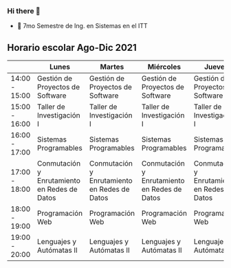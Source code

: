 ### Hi there 👋


- 🔭 7mo Semestre de Ing. en Sistemas en el ITT 


## Horario escolar Ago-Dic 2021
|                  | Lunes                                          | Martes                                         | Miércoles                                      | Jueves                                         | Viernes                                        |
|------------------|------------------------------------------------|------------------------------------------------|------------------------------------------------|------------------------------------------------|------------------------------------------------|
| 14:00    - 15:00 |        Gestión de  Proyectos de Software       |        Gestión de  Proyectos de Software       |        Gestión de  Proyectos de Software       |        Gestión de  Proyectos de Software       |        Gestión de  Proyectos de Software       |
| 15:00    - 16:00 |           Taller de  Investigación I           |           Taller de  Investigación I           |           Taller de  Investigación I           |           Taller de  Investigación I           |        Gestión de  Proyectos de Software       |
| 16:00   - 17:00  |              Sistemas Programables             |              Sistemas Programables             |              Sistemas Programables             |              Sistemas Programables             |              Sistemas Programables             |
| 17:00    - 18:00 | Conmutación y  Enrutamiento  en Redes de Datos | Conmutación y  Enrutamiento  en Redes de Datos | Conmutación y  Enrutamiento  en Redes de Datos | Conmutación y  Enrutamiento  en Redes de Datos | Conmutación y  Enrutamiento  en Redes de Datos |
| 18:00    - 19:00 |                Programación Web                |                Programación Web                |                Programación Web                |                Programación Web                |                Programación Web                |
| 19:00    - 20:00 |            Lenguajes y Autómatas II            |            Lenguajes y Autómatas II            |            Lenguajes y Autómatas II            |            Lenguajes y Autómatas II            |            Lenguajes y Autómatas II            |
